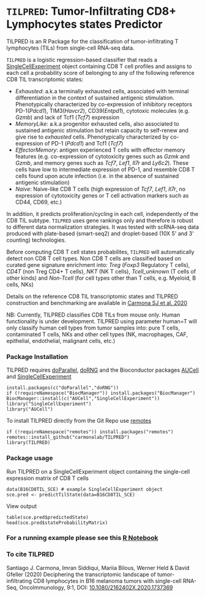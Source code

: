 # `TILPRED`: Tumor-Infiltrating CD8+ Lymphocytes states Predictor

TILPRED is an R Package for the classification of tumor-infiltrating T lymphocytes (TILs) from single-cell RNA-seq data.

`TILPRED` is a logistic regression-based classifier that reads a [SingleCellExperiment](https://doi.org/doi:10.18129/B9.bioc.SingleCellExperiment) object containing CD8 T cell profiles and assigns to each cell a probability score of belonging to any of the following reference CD8 TIL transcriptomic states: 

* _Exhausted_: a.k.a terminally exhausted cells, associated with terminal differentiation in the context of sustained antigenic stimulation. Phenotypically characterized by co-expression of inhibitory receptors PD-1(_Pdcd1_), TIM3(_Havcr2_), CD39(_Entpd1_), cytotoxic molecules (e.g. _Gzmb_) and lack of Tcf1 (_Tcf7_) expression
* _MemoryLike_: a.k.a progenitor exhausted cells, also associated to sustained antigenic stimulation but retain capacity to self-renew and give rise to _exhausted_ cells. Phenotypically characterized by co-expression of PD-1 (_Pdcd1_) and Tcf1 (_Tcf7_)
* _EffectorMemory_: antigen experienced T cells with effector memory features (e.g. co-expression of cytotoxicity genes such as _Gzmk_ and _Gzmb_, and memory genes such as _Tcf7_, _Lef1_, _Il7r_ and _Ly6c2_). These cells have low to intermediate expression of PD-1, and resemble CD8 T cells found upon acute infection (i.e. in the absence of sustained antigenic stimulation)
* _Naive_: Naive-like CD8 T cells (high expression of _Tcf7_, _Lef1_, _Il7r_, no expression of cytotoxicity genes or T cell activation markers such as CD44, CD69, etc.)

In addition, it predicts proliferation/cycling in each cell, independently of the CD8 TIL subtype.  `TILPRED` uses gene rankings only and therefore is robust to different data normalization strategies. It was tested with scRNA-seq data produced with plate-based (smart-seq2) and droplet-based (10X 5' and 3' counting) technologies. 

Before computing CD8 T cell states probabilites, `TILPRED` will automatically detect non CD8 T cell types. Non CD8 T cells are classified based on curated gene signature enrichment into: _Treg_ (_Foxp3_ Regulatory T cells), _CD4T_ (non Treg CD4+ T cells), _NKT_ (NK T cells), _Tcell_unknown_ (T cells of other kinds) and _Non-Tcell_ (for cell types other than T cells, e.g. Myeloid, B cells, NKs)


Details on the reference CD8 TIL transcriptomic states and TILPRED construction and benchmarking are available in [Carmona SJ et al. 2020](https://doi.org/10.1080/2162402X.2020.1737369)

NB: Currently, TILPRED classifies CD8 TILs from mouse only. Human functionality is under development. TILPRED using parameter human=T will only classify human cell types from tumor samples into: pure T cells, contaminated T cells, NKs and other cell types (NK, macrophages, CAF, epithelial, endothelial, malignant cells, etc.)


### Package Installation

TILPRED requires [doParallel](https://cran.r-project.org/web/packages/doParallel/index.html), [doRNG](https://cran.r-project.org/web/packages/doRNG/index.html) and the Bioconductor packages [AUCell](https://bioconductor.org/packages/release/bioc/html/AUCell.html) and [SingleCellExperiment](https://bioconductor.org/packages/release/bioc/html/SingleCellExperiment.html)


```
install.packages(c("doParallel","doRNG"))
if (!requireNamespace("BiocManager")) install.packages("BiocManager")
BiocManager::install(c("AUCell","SingleCellExperiment"))
library("SingleCellExperiment")
library("AUCell")
```

To install TILPRED directly from the Git Repo use [remotes](https://cran.r-project.org/web/packages/remotes/index.html)

```
if (!requireNamespace("remotes")) install.packages("remotes")
remotes::install_github("carmonalab/TILPRED")
library(TILPRED)
```

### Package usage

Run TILPRED on a SingleCellExperiment object containing the single-cell expression matrix of CD8 T cells 
```
data(B16CD8TIL_SCE) # example SingleCellExperiment object
sce.pred <- predictTilState(data=B16CD8TIL_SCE)
```

View output
```
table(sce.pred$predictedState)
head(sce.pred$stateProbabilityMatrix)
```

### For a running example please see this [R Notebook](https://github.com/carmonalab/testTILPRED)


### To cite TILPRED 
Santiago J. Carmona, Imran Siddiqui, Mariia Bilous, Werner Held & David Gfeller (2020) Deciphering the transcriptomic landscape of tumor-infiltrating CD8 lymphocytes in B16 melanoma tumors with single-cell RNA-Seq, OncoImmunology, 9:1, DOI: [10.1080/2162402X.2020.1737369](https://doi.org/10.1080/2162402X.2020.1737369)
